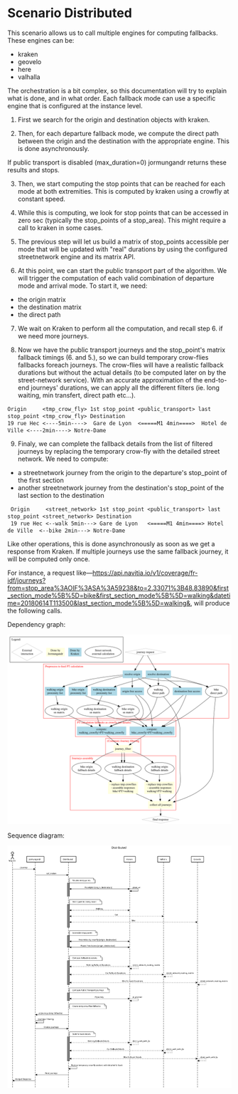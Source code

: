 Scenario Distributed
====================


This scenario allows us to call multiple engines for computing fallbacks. These engines can be:

  - kraken
  - geovelo
  - here
  - valhalla

The orchestration is a bit complex, so this documentation will try to explain what is done, and in what order.
Each fallback mode can use a specific engine that is configured at the instance level.

1. First we search for the origin and destination objects with kraken.

2. Then, for each departure fallback mode, we compute the direct path between the origin and the destination with
the appropriate engine. This is done asynchronously.

If public transport is disabled (max_duration=0) jormungandr returns these results and stops.

3. Then, we start computing the stop points that can be reached for each mode at both extremities.
This is computed by kraken using a crowfly at constant speed.

4. While this is computing, we look for stop points that can be accessed in zero sec (typically the stop_points
of a stop_area). This might require a call to kraken in some cases.

5. The previous step will let us build a matrix of stop_points accessible per mode that will be updated with "real"
durations by using the configured streetnetwork engine and its matrix API.

6. At this point, we can start the public transport part of the algorithm. We will trigger the computation of each valid combination
of departure mode and arrival mode. To start it, we need:
  - the origin matrix
  - the destination matrix
  - the direct path

7. We wait on Kraken to perform all the computation, and recall step 6. if we need more journeys.

8. Now we have the public transport journeys and the stop_point's matrix fallback timings (6. and 5.), so we
can build temporary crow-flies fallbacks foreach journeys. The crow-flies will have a realistic fallback
durations but without the actual details (to be computed later on by the street-network service).
With an accurate approximation of the end-to-end journeys' durations, we can apply all the different filters
(ie. long waiting, min transfert, direct path etc...).
 ```
 Origin     <tmp_crow_fly> 1st stop_point <public_transport> last stop_point <tmp_crow_fly> Destination
 19 rue Hec <----5min---->  Gare de Lyon  <=====M1 4min====>  Hotel de Ville <----2min----> Notre-Dame
```

9. Finaly, we can complete the fallback details from the list of filtered journeys by replacing the temporary crow-fly with the detailed street network. We need to compute:
 - a streetnetwork journey from the origin to the departure's stop_point of the first section
 - another streetnetwork journey from the destination's stop_point of the last section to the destination
```
 Origin     <street_network> 1st stop_point <public_transport> last stop_point <street_network> Destination
 19 rue Hec <--walk 5min---> Gare de Lyon   <=====M1 4min====> Hotel de Ville  <--bike 2min---> Notre-Dame
```

Like other operations, this is done asynchronously as soon as we get a response from Kraken. If multiple journeys
use the same fallback journey, it will be computed only once.

For instance, a request like—https://api.navitia.io/v1/coverage/fr-idf/journeys?from=stop_area%3AOIF%3ASA%3A59238&to=2.33071%3B48.83890&first_section_mode%5B%5D=bike&first_section_mode%5B%5D=walking&datetime=20180614T113500&last_section_mode%5B%5D=walking&, will produce the following calls.

Dependency graph:

![graph](../diagrams/distributed_diagram.svg)

Sequence diagram:

![sequence](../diagrams/distributed_flow.svg)
